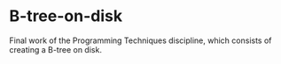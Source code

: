 # B-tree-on-disk
Final work of the Programming Techniques discipline, which consists of creating a B-tree on disk.
